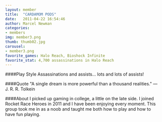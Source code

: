 ```yaml
---
layout: member
title:  "CARDAMOM PODS"
date:   2011-04-22 16:54:46
author: Marcel Newman
categories:
- members
img: member3.png
thumb: thumb02.jpg
carousel:
- member3.png
favorite_games: Halo Reach, Bioshock Infinite
favorite_stat: 4,700 assassinations in Halo Reach
---
```

####Play Style
Assassinations and assists... lots and lots of assists\!

####Quote
"A single dream is more powerful than a thousand realities." &mdash; J. R. R. Tolkein

####About
I picked up gaming in college, a little on the late side. I joined Rocket Race Heroes in 2011 and I have been enjoying every moment. This group took me in as a noob and taught me both how to play and how to have fun playing.